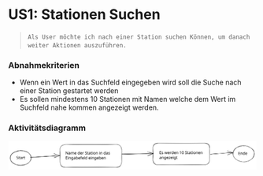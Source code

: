 # US1: Stationen Suchen

> `Als User möchte ich nach einer Station suchen Können, um danach weiter Aktionen auszuführen.`

### Abnahmekriterien

* Wenn ein Wert in das Suchfeld eingegeben wird soll die Suche nach einer Station gestartet werden
* Es sollen mindestens 10 Stationen mit Namen welche dem Wert im Suchfeld nahe kommen angezeigt werden.

### Aktivitätsdiagramm

<img src="../../../.gitbook/assets/file.drawing.svg" alt="" class="gitbook-drawing">

